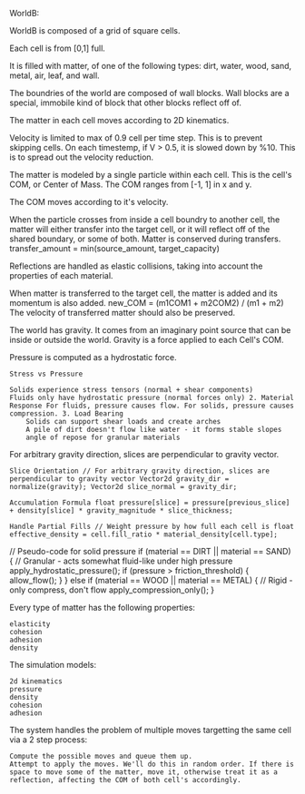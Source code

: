 WorldB:

WorldB is composed of a grid of square cells.

Each cell is from [0,1] full.

It is filled with matter, of one of the following types: dirt, water, wood, sand, metal, air, leaf, and wall.

The boundries of the world are composed of wall blocks.
Wall blocks are a special, immobile kind of block that other blocks reflect off of.

The matter in each cell moves according to 2D kinematics.

Velocity is limited to max of 0.9 cell per time step. This is to prevent skipping cells. On each timestemp, if V > 0.5, it is slowed down by %10. This is to spread out the velocity reduction.

The matter is modeled by a single particle within each cell.
This is the cell's COM, or Center of Mass. The COM ranges from [-1, 1] in x and y.

The COM moves according to it's velocity.

When the particle crosses from inside a cell boundry to another cell, the matter will either transfer into the target cell, or it will reflect off of the shared boundary, or some of both. Matter is conserved during transfers. transfer_amount = min(source_amount, target_capacity)

Reflections are handled as elastic collisions, taking into account the properties of each material.

When matter is transferred to the target cell, the matter is added and its momentum is also added. new_COM = (m1COM1 + m2COM2) / (m1 + m2) The velocity of transferred matter should also be preserved.

The world has gravity. It comes from an imaginary point source that can be inside or outside the world. Gravity is a force applied to each Cell's COM.

Pressure is computed as a hydrostatic force.

    Stress vs Pressure

    Solids experience stress tensors (normal + shear components)
    Fluids only have hydrostatic pressure (normal forces only) 2. Material Response For fluids, pressure causes flow. For solids, pressure causes compression. 3. Load Bearing
        Solids can support shear loads and create arches
        A pile of dirt doesn't flow like water - it forms stable slopes
        angle of repose for granular materials

For arbitrary gravity direction, slices are perpendicular to gravity vector.

    Slice Orientation // For arbitrary gravity direction, slices are perpendicular to gravity vector Vector2d gravity_dir = normalize(gravity); Vector2d slice_normal = gravity_dir;

    Accumulation Formula float pressure[slice] = pressure[previous_slice] + density[slice] * gravity_magnitude * slice_thickness;

    Handle Partial Fills // Weight pressure by how full each cell is float effective_density = cell.fill_ratio * material_density[cell.type];

// Pseudo-code for solid pressure if (material == DIRT || material == SAND) { // Granular - acts somewhat fluid-like under high pressure apply_hydrostatic_pressure(); if (pressure > friction_threshold) { allow_flow(); } } else if (material == WOOD || material == METAL) { // Rigid - only compress, don't flow apply_compression_only(); }

Every type of matter has the following properties:

    elasticity
    cohesion
    adhesion
    density

The simulation models:

    2d kinematics
    pressure
    density
    cohesion
    adhesion

The system handles the problem of multiple moves targetting the same cell via a 2 step process:

    Compute the possible moves and queue them up.
    Attempt to apply the moves. We'll do this in random order. If there is space to move some of the matter, move it, otherwise treat it as a reflection, affecting the COM of both cell's accordingly.

